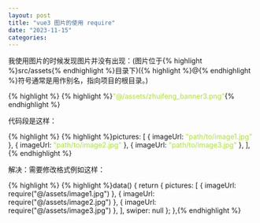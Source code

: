 ```yaml
---
layout: post
title: "vue3 图片的使用 require"
date: "2023-11-15"
categories: 
---
```

<p>我使用图片的时候发现图片并没有出现：(图片位于{% highlight %}src/assets{% endhighlight %}目录下)({% highlight %}@{% endhighlight %}符号通常是用作别名，指向项目的根目录。)</p>

{% highlight %}
{% highlight %}<span style="color:#abe338">&quot;@/assets/zhuifeng_banner3.png&quot;</span>{% endhighlight %}

<p>代码段是这样：</p>

{% highlight %}
{% highlight %}pictures: [
        { imageUrl: <span style="color:#abe338">&quot;path/to/image1.jpg&quot;</span> },
        { imageUrl: <span style="color:#abe338">&quot;path/to/image2.jpg&quot;</span> },
        { imageUrl: <span style="color:#abe338">&quot;path/to/image3.jpg&quot;</span> },
      ],{% endhighlight %}

<p>解决：需要修改格式例如这样：</p>

{% highlight %}
{% highlight %}data() {
  return {
    pictures: [
      { imageUrl: require(&quot;@/assets/image1.jpg&quot;) },
      { imageUrl: require(&quot;@/assets/image2.jpg&quot;) },
      { imageUrl: require(&quot;@/assets/image3.jpg&quot;) },
    ],
    swiper: null
  };
},{% endhighlight %}

